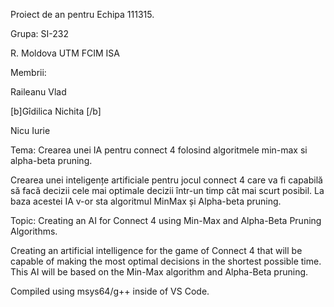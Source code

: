 Proiect de an pentru Echipa 111315.

Grupa: SI-232 

R. Moldova UTM FCIM ISA

Membrii:

Raileanu Vlad 

[b]Gîdilica Nichita [/b] 

Nicu Iurie

Tema: Crearea unei IA pentru connect 4 folosind algoritmele min-max si alpha-beta pruning.

Crearea unei inteligențe artificiale pentru jocul connect 4 care va fi capabilă să facă decizii cele mai optimale decizii într-un timp cât mai scurt posibil.
La baza acestei IA v-or sta algoritmul MinMax și Alpha-beta pruning.

Topic: Creating an AI for Connect 4 using Min-Max and Alpha-Beta Pruning Algorithms.

Creating an artificial intelligence for the game of Connect 4 that will be capable of making the most optimal decisions in the shortest possible time.
This AI will be based on the Min-Max algorithm and Alpha-Beta pruning.

Compiled using msys64/g++ inside of VS Code.
